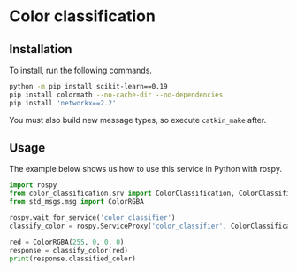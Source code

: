 # Color classification

## Installation
To install, run the following commands.

```bash
python -m pip install scikit-learn==0.19
pip install colormath --no-cache-dir --no-dependencies
pip install 'networkx==2.2'
```

You must also build new message types, so execute `catkin_make` after.

## Usage
The example below shows us how to use this service in Python with rospy.

```python
import rospy
from color_classification.srv import ColorClassification, ColorClassificationResponse
from std_msgs.msg import ColorRGBA

rospy.wait_for_service('color_classifier')
classify_color = rospy.ServiceProxy('color_classifier', ColorClassification)

red = ColorRGBA(255, 0, 0, 0)
response = classify_color(red)
print(response.classified_color)
```